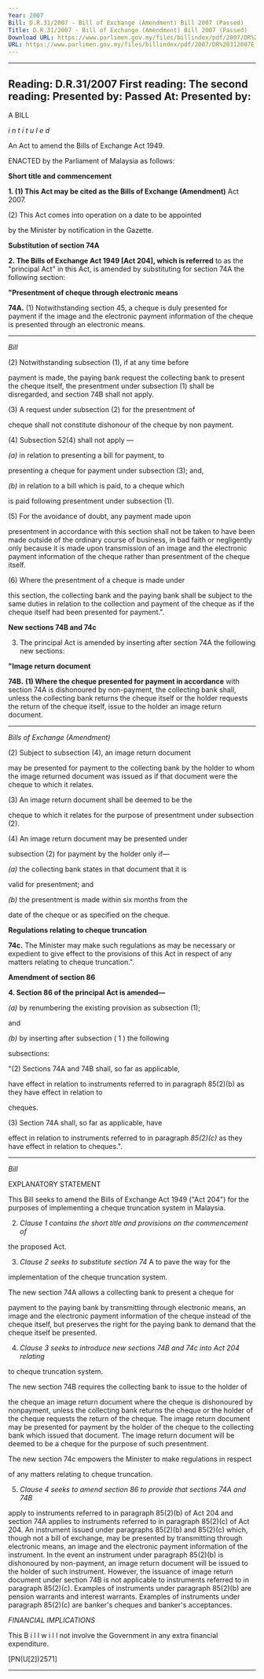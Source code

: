 ```yaml
---
Year: 2007
Bill: D.R.31/2007 - Bill of Exchange (Amendment) Bill 2007 (Passed)
Title: D.R.31/2007 - Bill of Exchange (Amendment) Bill 2007 (Passed)
Download URL: https://www.parlimen.gov.my/files/billindex/pdf/2007/DR%20312007E.pdf
URL: https://www.parlimen.gov.my/files/billindex/pdf/2007/DR%20312007E.pdf
---
```

---
Reading:
D.R.31/2007
First reading:
The second reading:
Presented by:
Passed At:
Presented by:
---

A BILL

_i n t i t u l e d_

An Act to amend the Bills of Exchange Act 1949.

ENACTED by the Parliament of Malaysia as follows:

**Short title and commencement**

**1. (1) This Act may be cited as the Bills of Exchange (Amendment)**
Act 2007.

(2) This Act comes into operation on a date to be appointed

by the Minister by notification in the Gazette.

**Substitution of section 74A**

**2. The Bills of Exchange Act 1949 [Act 204], which is referred**
to as the "principal Act" in this Act, is amended by substituting
for section 74A the following section:

**"Presentment of cheque through electronic means**

**74A.** (1) Notwithstanding section 45, a cheque is duly
presented for payment if the image and the electronic payment
information of the cheque is presented through an electronic
means.


-----

_Bill_


(2) Notwithstanding subsection (1), if at any time before

payment is made, the paying bank request the collecting bank
to present the cheque itself, the presentment under subsection
(1) shall be disregarded, and section 74B shall not apply.

(3) A request under subsection (2) for the presentment of

cheque shall not constitute dishonour of the cheque by non
payment.

(4) Subsection 52(4) shall not apply —

_(a)_ in relation to presenting a bill for payment, to

presenting a cheque for payment under subsection
(3); and,

_(b)_ in relation to a bill which is paid, to a cheque which

is paid following presentment under subsection (1).

(5) For the avoidance of doubt, any payment made upon

presentment in accordance with this section shall not be
taken to have been made outside of the ordinary course of
business, in bad faith or negligently only because it is made
upon transmission of an image and the electronic payment
information of the cheque rather than presentment of the
cheque itself.

(6) Where the presentment of a cheque is made under

this section, the collecting bank and the paying bank shall
be subject to the same duties in relation to the collection
and payment of the cheque as if the cheque itself had been
presented for payment.".

**New sections 74B and 74c**

3.  The principal Act is amended by inserting after section 74A
the following new sections:

**"Image return document**

**74B.** **(1) Where the cheque presented for payment in accordance**
with section 74A is dishonoured by non-payment, the collecting
bank shall, unless the collecting bank returns the cheque
itself or the holder requests the return of the cheque itself,
issue to the holder an image return document.


-----

_Bills of Exchange (Amendment)_

(2) Subject to subsection (4), an image return document

may be presented for payment to the collecting bank by the
holder to whom the image returned document was issued as
if that document were the cheque to which it relates.

(3) An image return document shall be deemed to be the

cheque to which it relates for the purpose of presentment
under subsection (2).


(4) An image return document may be presented under

subsection (2) for payment by the holder only if—

_(a)_ the collecting bank states in that document that it is

valid for presentment; and

_(b)_ the presentment is made within six months from the

date of the cheque or as specified on the cheque.

**Regulations relating to cheque truncation**

**74c.** The Minister may make such regulations as may be
necessary or expedient to give effect to the provisions
of this Act in respect of any matters relating to cheque
truncation.".

**Amendment of section 86**

**4.  Section 86 of the principal Act is amended—**

_(a)_ by renumbering the existing provision as subsection (1);

and

_(b)_ by inserting after subsection  ( 1 )  the following

subsections:

"(2) Sections 74A and 74B shall, so far as applicable,

have effect in relation to instruments referred to in
paragraph 85(2)(b) as they have effect in relation to

cheques.

(3) Section 74A shall, so far as applicable, have

effect in relation to instruments referred to in
paragraph _85(2)(c)_ as they have effect in relation to
cheques.".


-----

_Bill_

EXPLANATORY STATEMENT

This Bill seeks to amend the Bills of Exchange Act 1949 ("Act 204") for the
purposes of implementing a cheque truncation system in Malaysia.

2. _Clause 1 contains the short title and provisions on the commencement of_

the proposed Act.

3. _Clause 2 seeks to substitute section 74_ A to pave the way for the

implementation of the cheque truncation system.

The new section 74A allows a collecting bank to present a cheque for

payment to the paying bank by transmitting through electronic means, an
image and the electronic payment information of the cheque instead of the
cheque itself, but preserves the right for the paying bank to demand that the
cheque itself be presented.

4. _Clause 3 seeks to introduce new sections 74B and 74c into Act 204 relating_

to cheque truncation system.

The new section 74B requires the collecting bank to issue to the holder of

the cheque an image return document where the cheque is dishonoured by nonpayment, unless the collecting bank returns the cheque or the holder of the
cheque requests the return of the cheque. The image return document may be
presented for payment by the holder of the cheque to the collecting bank
which issued that document. The image return document will be deemed to
be a cheque for the purpose of such presentment.

The new section 74c empowers the Minister to make regulations in respect

of any matters relating to cheque truncation.

5. _Clause 4 seeks to amend section 86 to provide that sections 74A and 74B_

apply to instruments referred to in paragraph 85(2)(b) of Act 204 and section
74A applies to instruments referred to in paragraph 85(2)(c) of Act 204. An
instrument issued under paragraphs 85(2)(b) and 85(2)(c) which, though not a
bill of exchange, may be presented by transmitting through electronic means,
an image and the electronic payment information of the instrument. In the
event an instrument under paragraph 85(2)(b) is dishonoured by non-payment,
an image return document will be issued to the holder of such instrument.
However, the issuance of image return document under section 74B is not
applicable to instruments referred to in paragraph 85(2)(c). Examples of
instruments under paragraph 85(2)(b) are pension warrants and interest warrants.
Examples of instruments under paragraph 85(2)(c) are banker's cheques and
banker's acceptances.

_FINANCIAL IMPLICATIONS_

This  B i l l  w i l l  not  involve the Government in any extra financial
expenditure.

[PN(U[2])2571]


-----

